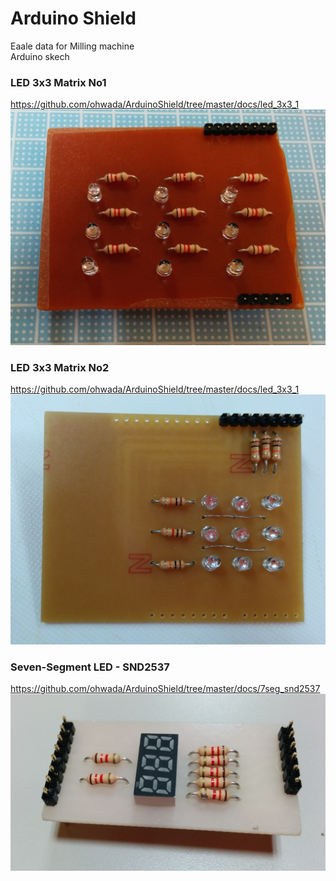 Arduino Shield
===============

Eaale data for Milling machine <br>
Arduino skech <br>

### LED 3x3 Matrix No1
https://github.com/ohwada/ArduinoShield/tree/master/docs/led_3x3_1
![photo](https://raw.githubusercontent.com/ohwada/ArduinoShield/master/docs/led_3x3_1/pcb.png)

### LED 3x3 Matrix No2
https://github.com/ohwada/ArduinoShield/tree/master/docs/led_3x3_1
![photo](https://raw.githubusercontent.com/ohwada/ArduinoShield/master/docs/led_3x3_2/pcb.png)

### Seven-Segment LED - SND2537
https://github.com/ohwada/ArduinoShield/tree/master/docs/7seg_snd2537
![photo](https://raw.githubusercontent.com/ohwada/ArduinoShield/master/docs/7seg_snd2537/pcb.png)
